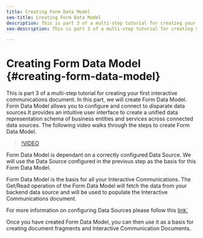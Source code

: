 ```yaml
---
title: Creating Form Data Model
seo-title: Creating Form Data Model
description: This is part 3 of a multi-step tutorial for creating your first interactive communications document. In this part, we will create Form Data Model. Form Data Model allows you to configure and connect to disparate data sources.It provides an intuitive user interface to create a unified data representation schema of business entities and services across connected data sources.   The following video walks through the steps to create Form Data Model.
seo-description: This is part 3 of a multi-step tutorial for creating your first interactive communications document. In this part, we will create Form Data Model. Form Data Model allows you to configure and connect to disparate data sources.It provides an intuitive user interface to create a unified data representation schema of business entities and services across connected data sources.   The following video walks through the steps to create Form Data Model.

---
```


# Creating Form Data Model {#creating-form-data-model}

This is part 3 of a multi-step tutorial for creating your first interactive communications document. In this part, we will create Form Data Model. Form Data Model allows you to configure and connect to disparate data sources.It provides an intuitive user interface to create a unified data representation schema of business entities and services across connected data sources. The following video walks through the steps to create Form Data Model.

>[!VIDEO](https://video.tv.adobe.com/v/21520/?quality=9)

Form Data Model is dependant on a correctly configured Data Source. We will use the Data Source configured in the previous step as the basis for this Form Data Model.

Form Data Model is the basis for all your Interactive Communications. The Get/Read operation of the Form Data Model will fetch the data from your backend data source and will be used to populate the Interactive Communications document.

For more information on configuring Data Sources please follow this [link`](https://helpx.adobe.com/experience-manager/kt/forms/using/creating-datasource--feature-video-use.html)

Once you have created Form Data Model, you can then use it as a basis for creating document fragments and Interactive Communication Documents.
